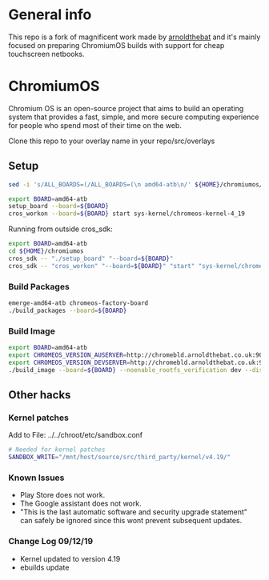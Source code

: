 <!-- cSpell:ignore brcm, realtek, setup, chromiumos, eclass, cros, workon, chromeos, auserver, devserver, noenable, rootfs, updatable, backlight -->

# General info
This repo is a fork of magnificent work made by [arnoldthebat](https://github.com/arnoldthebat) and it's mainly focused on preparing ChromiumOS builds with support for cheap touchscreen netbooks.

# ChromiumOS

Chromium OS is an open-source project that aims to build an operating system that provides a fast, simple, and more secure computing experience for people who spend most of their time on the web.

Clone this repo to your overlay name in your repo/src/overlays

## Setup

```bash
sed -i 's/ALL_BOARDS=(/ALL_BOARDS=(\n amd64-atb\n/' ${HOME}/chromiumos/src/third_party/chromiumos-overlay/eclass/cros-board.eclass

export BOARD=amd64-atb
setup_board --board=${BOARD}
cros_workon --board=${BOARD} start sys-kernel/chromeos-kernel-4_19
```

Running from outside cros_sdk:

```bash
export BOARD=amd64-atb
cd ${HOME}/chromiumos
cros_sdk -- "./setup_board" "--board=${BOARD}"
cros_sdk -- "cros_workon" "--board=${BOARD}" "start" "sys-kernel/chromeos-kernel-4_19"
```

### Build Packages

```bash
emerge-amd64-atb chromeos-factory-board
./build_packages --board=${BOARD}
```

### Build Image

```bash
export BOARD=amd64-atb
export CHROMEOS_VERSION_AUSERVER=http://chromebld.arnoldthebat.co.uk:9080/update
export CHROMEOS_VERSION_DEVSERVER=http://chromebld.arnoldthebat.co.uk:9080
./build_image --board=${BOARD} --noenable_rootfs_verification dev --disk_layout 2gb-rootfs-updatable
```

## Other hacks

### Kernel patches

Add to File: ../../chroot/etc/sandbox.conf

```bash
# Needed for kernel patches
SANDBOX_WRITE="/mnt/host/source/src/third_party/kernel/v4.19/"
```

### Known Issues

* Play Store does not work.
* The Google assistant does not work.
* "This is the last automatic software and security upgrade statement" can safely be ignored since this wont prevent subsequent updates.

### Change Log 09/12/19

* Kernel updated to version 4.19
* ebuilds update
